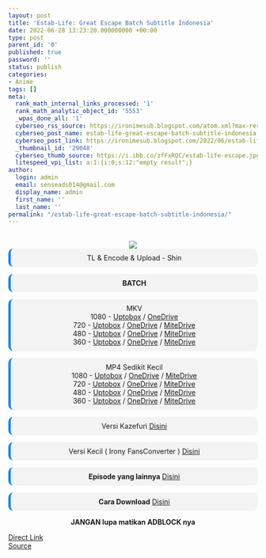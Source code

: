 ```yaml
---
layout: post
title: 'Estab-Life: Great Escape Batch Subtitle Indonesia'
date: 2022-06-28 13:23:20.000000000 +00:00
type: post
parent_id: '0'
published: true
password: ''
status: publish
categories:
- Anime
tags: []
meta:
  rank_math_internal_links_processed: '1'
  rank_math_analytic_object_id: '5553'
  _wpas_done_all: '1'
  cyberseo_rss_source: https://ironimesub.blogspot.com/atom.xml?max-results=150
  cyberseo_post_name: estab-life-great-escape-batch-subtitle-indonesia
  cyberseo_post_link: https://ironimesub.blogspot.com/2022/06/estab-life-great-escape-batch-subtitle.html
  _thumbnail_id: '29048'
  cyberseo_thumb_source: https://i.ibb.co/zfFxRQC/estab-life-escape.jpg
  litespeed_vpi_list: a:1:{i:0;s:12:"empty result";}
author:
  login: admin
  email: senseads014@gmail.com
  display_name: admin
  first_name: ''
  last_name: ''
permalink: "/estab-life-great-escape-batch-subtitle-indonesia/"
---
```

<p><meta content=" TL &amp; Encode &amp; Upload - Shin BATCH MKV 1080 - Uptobox / OneDrive 720 - Uptobox / OneDrive / MiteDrive 480 - Uptobox..." name="twitter:description" /></p>
<div style="text-align: center;">
<br />
<img src="{{ site.baseurl }}/assets/2022/06/estab-life-escape.jpg" />
<div style="-moz-border-radius: 10px; -webkit-border-radius: 10px; background-color: #f3f3f3; border-left: 5px solid #2288dd; border-radius: 10px; padding: 10px; t-align: left;">
TL &amp; Encode &amp; Upload - Shin</div>
<p></p>
<div style="-moz-border-radius: 10px; -webkit-border-radius: 10px; background-color: #f3f3f3; border-left: 5px solid #2288dd; border-radius: 10px; padding: 10px; t-align: left;">
<strong>BATCH</strong> </div>
<p></p>
<div style="-moz-border-radius: 10px; -webkit-border-radius: 10px; background-color: #f3f3f3; border-left: 5px solid #2288dd; border-radius: 10px; padding: 10px; t-align: left;">
MKV<br />
1080 - <a href="https://uptobox.com/5jnz7ys1z4wg">Uptobox</a> / <a href="https://smkn1stg-my.sharepoint.com/:u:/g/personal/irony_smkn1sintang_sch_id/EV-j1lQG0dFEl3zyt33B1xkBLLOnFhXAFwHm651liejKpg?e=z0iUvd">OneDrive</a><br />
720 - <a href="https://uptobox.com/lv8codk4pphz">Uptobox</a> / <a href="https://smkn1stg-my.sharepoint.com/:u:/g/personal/irony_smkn1sintang_sch_id/Eb5u6WEv21FPtlfXF1GQPa4B2aCaJdJbfUEs6i7RFkda9w?e=c55hVn">OneDrive</a> / <a href="https://mitedrive.my.id/view/a1f916f23e3e3bc">MiteDrive</a><br />
480 - <a href="https://uptobox.com/aat9zm8e25d7">Uptobox</a> / <a href="https://smkn1stg-my.sharepoint.com/:u:/g/personal/irony_smkn1sintang_sch_id/EYf738xbXA1EpI8qCWsbwy4BkN2Xh5gQUOI-DaaXo6DSnA?e=XmQW4V">OneDrive</a> / <a href="https://mitedrive.my.id/view/9c58d6a6">MiteDrive</a><br />
360 - <a href="https://uptobox.com/qi1oeou5jepl">Uptobox</a> / <a href="https://smkn1stg-my.sharepoint.com/:u:/g/personal/irony_smkn1sintang_sch_id/Ebm0FMwCqTJHm7vLUdEzUzABOSk9FVMsHTnIHX8JX7en8Q?e=YjjTM8">OneDrive</a> / <a href="https://mitedrive.my.id/view/e36950fb">MiteDrive</a>
</div>
<p></p>
<div style="-moz-border-radius: 10px; -webkit-border-radius: 10px; background-color: #f3f3f3; border-left: 5px solid #2288dd; border-radius: 10px; padding: 10px; t-align: left;">
MP4 Sedikit Kecil<br />
1080 - <a href="https://uptobox.com/prun4dikw107">Uptobox</a> / <a href="https://smkn1stg-my.sharepoint.com/:u:/g/personal/irony_smkn1sintang_sch_id/ESBCzjpESYNEmw1a30MlgnwBPjveG2QLvOecTtFu9SDSqg?e=Jny65u">OneDrive</a> / <a href="https://mitedrive.my.id/view/67db1ef31fbf342">MiteDrive</a><br />
720 - <a href="https://uptobox.com/xdrwt1mvwjsf">Uptobox</a> / <a href="https://smkn1stg-my.sharepoint.com/:u:/g/personal/irony_smkn1sintang_sch_id/EZu3E9NFSbFNuiw7BgMdnvYBILM3SxTcmp3kreIPC2VOBg?e=49k2J3">OneDrive</a> / <a href="https://mitedrive.my.id/view/2d8ad4dc8c">MiteDrive</a><br />
480 - <a href="https://uptobox.com/cjpkt16bbc51">Uptobox</a> / <a href="https://smkn1stg-my.sharepoint.com/:u:/g/personal/irony_smkn1sintang_sch_id/ETuHUtYsUgNJopxaqddBuKABnds25bqe-8ouX_sSvZCzCQ?e=Ck5Icm">OneDrive</a> / <a href="https://mitedrive.my.id/view/5fcf7ccde74">MiteDrive</a><br />
360 - <a href="https://uptobox.com/6yvajuqilomh">Uptobox</a> / <a href="https://smkn1stg-my.sharepoint.com/:u:/g/personal/irony_smkn1sintang_sch_id/EUuzPd25zelFmrbopw7dYgIBm3tZOVKL1hn8aU7oINlXvg?e=EwSLxK">OneDrive</a> / <a href="https://mitedrive.my.id/view/f01b5fc0">MiteDrive</a>
</div>
<p></p>
<div style="-moz-border-radius: 10px; -webkit-border-radius: 10px; background-color: #f3f3f3; border-left: 5px solid #2288dd; border-radius: 10px; padding: 10px; t-align: left;">
Versi Kazefuri <a href="https://kazefuri.net/estab-life-great-escape/">Disini</a>
</div>
<p></p>
<div style="-moz-border-radius: 10px; -webkit-border-radius: 10px; background-color: #f3f3f3; border-left: 5px solid #2288dd; border-radius: 10px; padding: 10px; t-align: left;">
Versi Kecil ( Irony FansConverter ) <a href="https://ironysub.net/estab-life-great-escape/">Disini</a>
</div>
<p></p>
<div style="-moz-border-radius: 10px; -webkit-border-radius: 10px; background-color: #f3f3f3; border-left: 5px solid #2288dd; border-radius: 10px; padding: 10px; t-align: left;">
<strong>Episode yang lainnya</strong> <a href="https://ironimesub.blogspot.com/p/estab-life-great-escape.html">Disini</a>
</div>
<p></p>
<div style="-moz-border-radius: 10px; -webkit-border-radius: 10px; background-color: #f3f3f3; border-left: 5px solid #2288dd; border-radius: 10px; padding: 10px; t-align: left;">
<strong>Cara Download</strong> <a href="https://ironimesub.blogspot.com/2022/04/cara-mendownload-di-mirrored.html">Disini</a>
</div>
<p><strong>JANGAN lupa matikan ADBLOCK nya</strong></p>
</div>
<link rel="stylesheet" href="https://cdnjs.cloudflare.com/ajax/libs/font-awesome/4.7.0/css/font-awesome.min.css" />
<div class="divbtn"> <a href="https://handymansurrender.com/fihup8buzv?key=94550f7ce39444073321dde3b8782f97" class="btn"><i class="fa fa-download"></i> Direct Link</a> <br /><a href="https://ironimesub.blogspot.com/2022/06/estab-life-great-escape-batch-subtitle.html">Source</a> </div>
